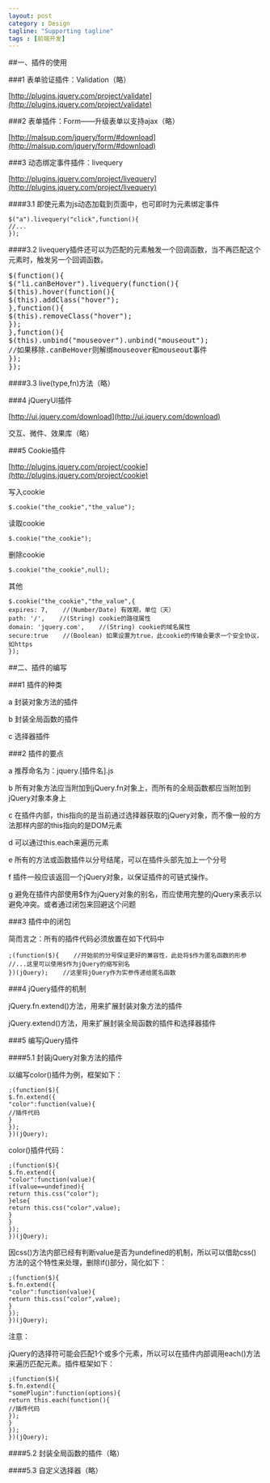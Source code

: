 ```yaml
---
layout: post
category : Design
tagline: "Supporting tagline"
tags : [前端开发]
---
```


##一、插件的使用

###1 表单验证插件：Validation（略）

[http://plugins.jquery.com/project/validate](http://plugins.jquery.com/project/validate)

###2 表单插件：Form——升级表单以支持ajax（略）

[http://malsup.com/jquery/form/#download](http://malsup.com/jquery/form/#download)

###3 动态绑定事件插件：livequery

[http://plugins.jquery.com/project/livequery](http://plugins.jquery.com/project/livequery)

####3.1 即使元素为js动态加载到页面中，也可即时为元素绑定事件

	$("a").livequery("click",function(){
	//...
	});

####3.2 livequery插件还可以为匹配的元素触发一个回调函数，当不再匹配这个元素时，触发另一个回调函数。

<pre>
$(function(){
$("li.canBeHover").livequery(function(){
$(this).hover(function(){
$(this).addClass("hover");
},function(){
$(this).removeClass("hover");
});
},function(){
$(this).unbind("mouseover").unbind("mouseout");
//如果移除.canBeHover则解绑mouseover和mouseout事件
});
});
</pre>
####3.3 live(type,fn)方法（略）

###4 jQueryUI插件

[http://ui.jquery.com/download](http://ui.jquery.com/download)

交互、微件、效果库（略）

###5 Cookie插件

[http://plugins.jquery.com/project/cookie](http://plugins.jquery.com/project/cookie)

写入cookie

	$.cookie("the_cookie","the_value");

读取cookie

	$.cookie("the_cookie");

删除cookie

	$.cookie("the_cookie",null);

其他

	$.cookie("the_cookie","the_value",{
	expires: 7,    //(Number/Date) 有效期，单位（天）
	path: '/',    //(String) cookie的路径属性
	domain: 'jquery.com',    //(String) cookie的域名属性
	secure:true    //(Boolean) 如果设置为true，此cookie的传输会要求一个安全协议，如https
	});

##二、插件的编写

###1 插件的种类

a 封装对象方法的插件

b 封装全局函数的插件

c 选择器插件

###2 插件的要点

a 推荐命名为：jquery.[插件名].js

b 所有对象方法应当附加到jQuery.fn对象上，而所有的全局函数都应当附加到jQuery对象本身上

c 在插件内部，this指向的是当前通过选择器获取的jQuery对象，而不像一般的方法那样内部的this指向的是DOM元素

d 可以通过this.each来遍历元素

e 所有的方法或函数插件以分号结尾，可以在插件头部先加上一个分号

f 插件一般应该返回一个jQuery对象，以保证插件的可链式操作。

g 避免在插件内部使用$作为jQuery对象的别名，而应使用完整的jQuery来表示以避免冲突。或者通过闭包来回避这个问题

###3 插件中的闭包

简而言之：所有的插件代码必须放置在如下代码中

	;(function($){    //开始前的分号保证更好的兼容性，此处将$作为匿名函数的形参
	//...这里可以使用$作为jQuery的缩写别名
	})(jQuery);    //这里将jQuery作为实参传递给匿名函数

###4 jQuery插件的机制

jQuery.fn.extend()方法，用来扩展封装对象方法的插件

jQuery.extend()方法，用来扩展封装全局函数的插件和选择器插件

###5 编写jQuery插件

####5.1 封装jQuery对象方法的插件

以编写color()插件为例，框架如下：

	;(function($){
	$.fn.extend({
	"color":function(value){
	//插件代码
	}
	});
	})(jQuery);

color()插件代码：

	;(function($){
	$.fn.extend({
	"color":function(value){
	if(value==undefined){
	return this.css("color");
	}else{
	return this.css("color",value);
	}
	}
	});
	})(jQuery);

因css()方法内部已经有判断value是否为undefined的机制，所以可以借助css()方法的这个特性来处理，删除if()部分，简化如下：

	;(function($){
	$.fn.extend({
	"color":function(value){
	return this.css("color",value);
	}
	});
	})(jQuery); 

注意：

jQuery的选择符可能会匹配1个或多个元素，所以可以在插件内部调用each()方法来遍历匹配元素。插件框架如下：

	;(function($){
	$.fn.extend({
	"somePlugin":function(options){
	return this.each(function(){
	//插件代码
	});
	}
	});
	})(jQuery); 

####5.2 封装全局函数的插件（略）

####5.3 自定义选择器（略）
